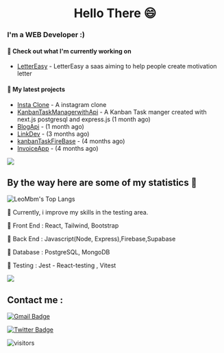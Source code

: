 <h1 align="center">Hello There 😄 </h1>

### I'm a WEB Developer :)

#### 👷 Check out what I'm currently working on
- [LetterEasy](https://lettereasy.co/) - LetterEasy a saas aiming to help people create motivation letter 


#### 🌱 My latest projects
- [Insta Clone](https://github.com/lucaszebre/instaclone)  - A instagram clone 
- [KanbanTaskManagerwithApi](https://github.com/lucaszebre/kanbanwithapi) - A Kanban Task manger created with next.js postgresql and express.js (1 month ago)
- [BlogApi](https://github.com/lucaszebre/BlogApi) -  (1 month ago)
- [LinkDev](https://github.com/lucaszebre/linkdev2) -  (3 months ago)
- [kanbanTaskFireBase](https://github.com/lucaszebre/kanbanFirebase) -  (4 months ago)
- [InvoiceApp](https://github.com/lucaszebre/invoice) -  (4 months ago)



<a href="https://www.youtube.com/watch?v=nC9dQOnUyao"><img src="https://indianmemetemplates.com/wp-content/uploads/Computer-Guy.jpg"></a>


## By the way here are some of my statistics 🚀
![LeoMbm's Top Langs](https://github-readme-stats.vercel.app/api/top-langs/?username=lucaszebre&theme=tokyonight&layout=compact)

🌱 Currently, i improve my skills in the testing area.

🧱 Front End : React, Tailwind, Bootstrap

🧱 Back End : Javascript(Node, Express),Firebase,Supabase

🧱 Database : PostgreSQL, MongoDB

🧱 Testing : Jest - React-testing , Vitest




<a href="https://www.youtube.com/watch?v=dQw4w9WgXcQ"><img src="https://user-images.githubusercontent.com/73097560/115834477-dbab4500-a447-11eb-908a-139a6edaec5c.gif"></a>

## Contact me : 
[![Gmail Badge](https://img.shields.io/badge/-lucaszebre1@gmail.com-blue?style=flat-roundedrectangle&logo=Gmail&logoColor=white&link=mailto:lucaszebre1@gmail.com)](lucaszebre1@gmail.com)

[![Twitter Badge](https://img.shields.io/badge/-@ZebreLucas-1ca0f1?style=flat-square&labelColor=1ca0f1&logo=twitter&logoColor=white&link=https://twitter.com/ZebreLucas)](https://twitter.com/ZebreLucas) 


![visitors](https://komarev.com/ghpvc/?username=lucaszebre&color=yellow)

